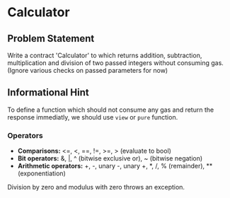 # Calculator
## Problem Statement

Write a contract 'Calculator' to which returns addition, subtraction, multiplication and division of two passed integers without consuming gas. (Ignore various checks on passed parameters for now)

## Informational Hint
To define a function which should not consume any gas and return the response immediatly, we should use `view` or `pure` function.

### Operators

* **Comparisons:** <=, <, ==, !=, >=, > (evaluate to bool)
* **Bit operators:** &, |, ^ (bitwise exclusive or), ~ (bitwise negation)
* **Arithmetic operators:** +, -, unary -, unary +, *, /, % (remainder), ** (exponentiation)

Division by zero and modulus with zero throws an exception.
